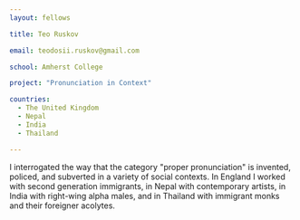 ```yaml
---
layout: fellows

title: Teo Ruskov

email: teodosii.ruskov@gmail.com

school: Amherst College

project: "Pronunciation in Context"

countries:
  - The United Kingdom
  - Nepal
  - India
  - Thailand

---
```


I interrogated the way that the category "proper pronunciation" is invented, policed, and subverted in a variety of social contexts. In England I worked with second generation immigrants, in Nepal with contemporary artists, in India with right-wing alpha males, and in Thailand with immigrant monks and their foreigner acolytes.

